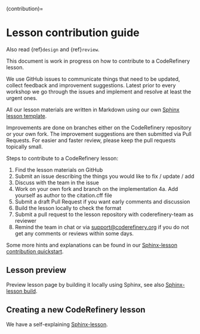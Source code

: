 (contribution)= 

# Lesson contribution guide

Also read {ref}`design` and {ref}`review`. 

This document is work in progress on how to contribute to a CodeRefinery lesson. 

We use GitHub issues to communicate things that need to be updated, collect feedback and improvement suggestions. 
Latest prior to every workshop we go through the issues and implement and resolve at least the urgent ones. 

All our lesson materials are written in Markdown using our own [Sphinx lesson template](https://github.com/coderefinery/sphinx-lesson-template).

Improvements are done on branches either on the CodeRefinery repository or your own fork. The improvement suggestions are then submitted via Pull Requests.
For easier and faster review, please keep the pull requests topically small. 

Steps to contribute to a CodeRefinery lesson: 

1. Find the lesson materials on GitHub
2. Submit an issue describing the things you would like to fix / update / add
3. Discuss with the team in the issue
4. Work on your own fork and branch on the implementation
4a. Add yourself as author to the citation.cff file
5. Submit a draft Pull Request if you want early comments and discussion
6. Build the lesson locally to check the format
6. Submit a pull request to the lesson repository with coderefinery-team as reviewer
7. Remind the team in chat or via support@coderefinery.org if you do not get any comments or reviews within some days. 

Some more hints and explanations can be found in our [Sphinx-lesson contribution quickstart](https://coderefinery.github.io/sphinx-lesson/contributing-to-a-lesson/).

## Lesson preview

Preview lesson page by building it locally using Sphinx, see also [Sphinx-lesson build](https://coderefinery.github.io/sphinx-lesson/building/).

## Creating a new CodeRefinery lesson

We have a self-explaining [Sphinx-lesson](https://coderefinery.github.io/sphinx-lesson/). 
